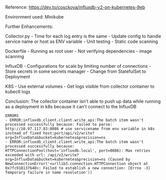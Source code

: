 Reference: https://dev.to/cosckoya/influxdb-v2-on-kubernetes-9eb

Environment used: Minikube 

Further Enhancements: 

Collector.py 
    - Time for each log entry is the same
    - Update config to handle service name or host as ENV variable
    - Unit testing
    - Static code scanning

Dockerfile
    - Running as root user
    - Not verifying dependencies
    - image scanning

InfluxDB
    - Configurations for scale by limiting number of connections
    - Store secrets in some secrets manager
    - Change from StatefulSet to Deployment

K8S
    - Use external volumes
    - Get logs visible from collector container to kubectl logs

Conclusion:
    The collector container isn't able to push up data while running as a deployment in k8s because it can't connect to the InfluxDB
    
    ERRORS 
    - ERROR:influxdb_client.client.write_api:The batch item wasn't processed successfully because: Failed to parse: http://10.97.117.83:8086 # use servicename from env variable in k8s instead of fixed host:port/api/v2/write?org=InfluxData&bucket=kubernetes&precision=ns
    - ERROR:influxdb_client.client.write_api:The batch item wasn't processed successfully because: HTTPConnectionPool(host='influxdb.local', port=8086): Max retries exceeded with url: /api/v2/write?org=InfluxData&bucket=kubernetes&precision=ns (Caused by NewConnectionError('<urllib3.connection.HTTPConnection object at 0x7fc918137640>: Failed to establish a new connection: [Errno -3] Temporary failure in name resolution'))